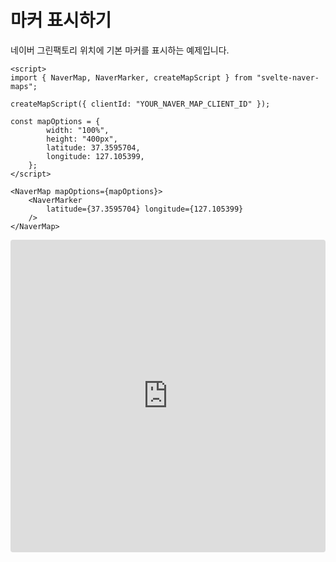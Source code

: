 # 마커 표시하기

네이버 그린팩토리 위치에 기본 마커를 표시하는 예제입니다.

```svelte
<script>
import { NaverMap, NaverMarker, createMapScript } from "svelte-naver-maps";
	
createMapScript({ clientId: "YOUR_NAVER_MAP_CLIENT_ID" });

const mapOptions = {
		width: "100%",
		height: "400px",
		latitude: 37.3595704,
		longitude: 127.105399,
	};
</script>

<NaverMap mapOptions={mapOptions}>
	<NaverMarker 
		latitude={37.3595704} longitude={127.105399} 
	/>
</NaverMap>
```


<iframe src="https://codesandbox.io/p/devbox/gallant-rubin-d4lnwj?embed=1&file=%2Fsrc%2Froutes%2Ftutorial-1-marker-simple%2F%2Bpage.svelte"
     style="width:100%; height: 500px; border:0; border-radius: 4px; overflow:hidden;"
     title="gallant-rubin-d4lnwj"
     allow="accelerometer; ambient-light-sensor; camera; encrypted-media; geolocation; gyroscope; hid; microphone; midi; payment; usb; vr; xr-spatial-tracking"
     sandbox="allow-forms allow-modals allow-popups allow-presentation allow-same-origin allow-scripts"
   ></iframe>